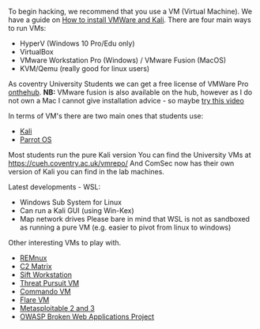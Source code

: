 To begin hacking, we recommend that you use a VM (Virtual Machine).
We have a guide on [How to install VMWare and Kali](https://cov-comsec.github.io/posts/vm_setup/).
There are four main ways to run VMs:
- HyperV (Windows 10 Pro/Edu only)
- VirtualBox
- VMware Workstation Pro (Windows) / VMware Fusion (MacOS)
- KVM/Qemu (really good for linux users)

As coventry University Students we can get a free license of VMWare Pro [onthehub](https://coventry.onthehub.com/WebStore/Welcome.aspx). **NB:** VMware fusion is also available on the hub, however as I do not own a Mac I cannot give installation advice - so maybe [try this video](https://www.youtube.com/watch?v=tA50zg7D4mg)

In terms of VM's there are two main ones that students use:
- [Kali](https://kali.org)
- [Parrot OS](https://www.parrotsec.org/)

Most students run the pure Kali version
You can find the University VMs at https://cueh.coventry.ac.uk/vmrepo/
And ComSec now has their own version of Kali you can find in the lab machines.

Latest developments - WSL:
- Windows Sub System for Linux
- Can run a Kali GUI (using Win-Kex)
- Map network drives
Please bare in mind that WSL is not as sandboxed as running a pure VM (e.g. easier to pivot from linux to windows) 

Other interesting VMs to play with.
- [REMnux](https://docs.remnux.org/)
- [C2 Matrix](https://www.thec2matrix.com/about)
- [Sift Workstation](https://www.sans.org/tools/sift-workstation/)
- [Threat Pursuit VM](https://github.com/mandiant/ThreatPursuit-VM)
- [Commando VM](https://github.com/mandiant/commando-vm)
- [Flare VM](https://github.com/mandiant/flare-vm)
- [Metasploitable 2 and 3](https://github.com/rapid7/metasploitable3)
- [OWASP Broken Web Applications Project](https://sourceforge.net/projects/owaspbwa/)
